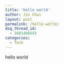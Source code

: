 ```yaml
---
title: 'hello world'
author: Jin Choi
layout: post
permalink: /hello-world/
dsq_thread_id:
  - 1681486643
categories:
  - Tech
---
```

hello world
